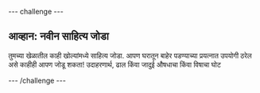 --- challenge ---

## आव्हान: नवीन साहित्य जोडा

तुमच्या खेळातील काही खोल्यांमध्ये साहित्य जोडा. आपण घरातून बाहेर पडण्याच्या प्रयत्नात उपयोगी ठरेल असे काहीही आपण जोडू शकता! उदाहरणार्थ, ढाल किंवा जादुई औषधाचा किंवा विषाचा घोट

--- /challenge ---